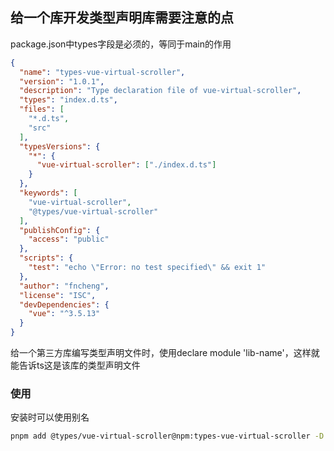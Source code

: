 ## 给一个库开发类型声明库需要注意的点

package.json中types字段是必须的，等同于main的作用

```json
{
  "name": "types-vue-virtual-scroller",
  "version": "1.0.1",
  "description": "Type declaration file of vue-virtual-scroller",
  "types": "index.d.ts",
  "files": [
    "*.d.ts",
    "src"
  ],
  "typesVersions": {
    "*": {
      "vue-virtual-scroller": ["./index.d.ts"]
    }
  },
  "keywords": [
    "vue-virtual-scroller",
    "@types/vue-virtual-scroller"
  ],
  "publishConfig": {
    "access": "public"
  },
  "scripts": {
    "test": "echo \"Error: no test specified\" && exit 1"
  },
  "author": "fncheng",
  "license": "ISC",
  "devDependencies": {
    "vue": "^3.5.13"
  }
}
```

给一个第三方库编写类型声明文件时，使用declare module 'lib-name'，这样就能告诉ts这是该库的类型声明文件



### 使用

安装时可以使用别名

```sh
pnpm add @types/vue-virtual-scroller@npm:types-vue-virtual-scroller -D
```

